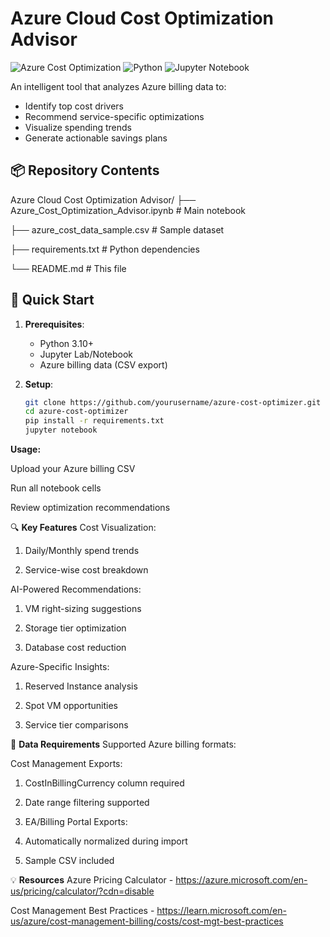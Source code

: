 # Azure Cloud Cost Optimization Advisor

![Azure Cost Optimization](https://img.shields.io/badge/Microsoft_Azure-0089D6?style=for-the-badge&logo=microsoft-azure&logoColor=white)
![Python](https://img.shields.io/badge/Python-3.10%2B-blue?style=for-the-badge&logo=python)
![Jupyter Notebook](https://img.shields.io/badge/Jupyter-F37626?style=for-the-badge&logo=Jupyter&logoColor=white)

An intelligent tool that analyzes Azure billing data to:
- Identify top cost drivers
- Recommend service-specific optimizations
- Visualize spending trends
- Generate actionable savings plans

## 📦 Repository Contents
Azure Cloud Cost Optimization Advisor/
├── Azure_Cost_Optimization_Advisor.ipynb # Main notebook

├── azure_cost_data_sample.csv # Sample dataset

├── requirements.txt # Python dependencies

└── README.md # This file

## 🚀 Quick Start

1. **Prerequisites**:
   - Python 3.10+
   - Jupyter Lab/Notebook
   - Azure billing data (CSV export)

2. **Setup**:
   ```bash
   git clone https://github.com/yourusername/azure-cost-optimizer.git
   cd azure-cost-optimizer
   pip install -r requirements.txt
   jupyter notebook

**Usage:**

Upload your Azure billing CSV

Run all notebook cells

Review optimization recommendations

🔍 **Key Features**
Cost Visualization:

1. Daily/Monthly spend trends

2. Service-wise cost breakdown

AI-Powered Recommendations:

1. VM right-sizing suggestions

2. Storage tier optimization

3. Database cost reduction

Azure-Specific Insights:

1. Reserved Instance analysis

2. Spot VM opportunities

3. Service tier comparisons


📁 **Data Requirements**
Supported Azure billing formats:

Cost Management Exports:

1. CostInBillingCurrency column required

2. Date range filtering supported

3. EA/Billing Portal Exports:

4. Automatically normalized during import

5. Sample CSV included

💡 **Resources**
Azure Pricing Calculator - https://azure.microsoft.com/en-us/pricing/calculator/?cdn=disable

Cost Management Best Practices - https://learn.microsoft.com/en-us/azure/cost-management-billing/costs/cost-mgt-best-practices


